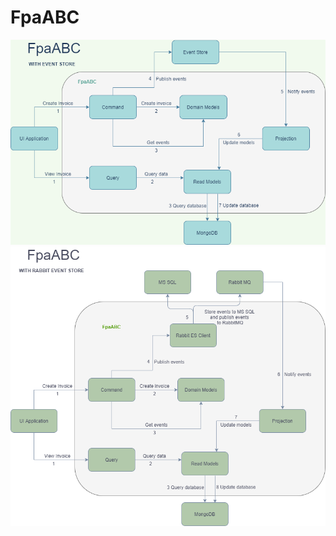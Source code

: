 # FpaABC
![Diagram](docs/Fpa_ABC.png?raw=true "Diagram")
![Diagram](docs/Fpa_ABC_RES.png?raw=true "Diagram")
